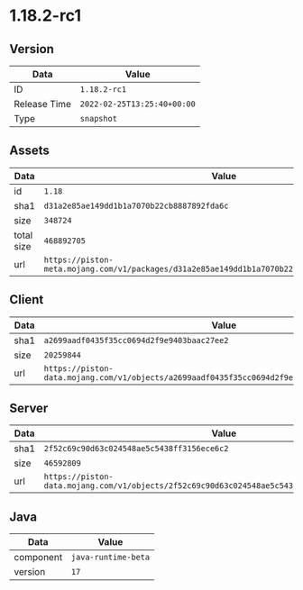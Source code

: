 # 1.18.2-rc1

## Version

|**Data**        | **Value**                 |
|----------------|-------------------------|
| ID   | ```1.18.2-rc1```   |
| Release Time   | ```2022-02-25T13:25:40+00:00```   |
| Type   | ```snapshot```   |

## Assets

|**Data**        | **Value**                 |
|----------------|-------------------------|
| id   | ```1.18```   |
| sha1   | ```d31a2e85ae149dd1b1a7070b22cb8887892fda6c```   |
| size   | ```348724```   |
| total size  | ```468892705```  |
| url       | ```https://piston-meta.mojang.com/v1/packages/d31a2e85ae149dd1b1a7070b22cb8887892fda6c/1.18.json``` |

## Client

|**Data**        | **Value**                 |
|----------------|-------------------------|
| sha1   | ```a2699aadf0435f35cc0694d2f9e9403baac27ee2```   |
| size   | ```20259844```   |
| url       | ```https://piston-data.mojang.com/v1/objects/a2699aadf0435f35cc0694d2f9e9403baac27ee2/client.jar``` |

## Server

|**Data**        | **Value**                 |
|----------------|-------------------------|
| sha1   | ```2f52c69c90d63c024548ae5c5438ff3156ece6c2```   |
| size   | ```46592809```   |
| url       | ```https://piston-data.mojang.com/v1/objects/2f52c69c90d63c024548ae5c5438ff3156ece6c2/server.jar``` |

## Java

|**Data**        | **Value**                 |
|----------------|-------------------------|
| component   | ```java-runtime-beta```   |
| version   | ```17```   |